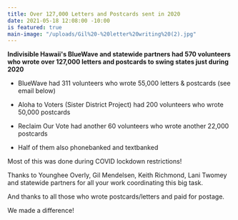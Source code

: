 ```yaml
---
title: Over 127,000 Letters and Postcards sent in 2020
date: 2021-05-18 12:08:00 -10:00
is featured: true
main-image: "/uploads/Gil%20-%20letter%20writing%20(2).jpg"
---
```


**Indivisible Hawaii's BlueWave and statewide partners had 570 volunteers who wrote over 127,000 letters and postcards to swing states just during 2020**

* BlueWave had 311 volunteers who wrote 55,000 letters & postcards (see email below)

* Aloha to Voters (Sister District Project) had 200 volunteers who wrote 50,000 postcards

* Reclaim Our Vote had another 60 volunteers who wrote another 22,000 postcards

* Half of them also phonebanked and textbanked

Most of this was done during COVID lockdown restrictions!

Thanks to Younghee Overly, Gil Mendelsen, Keith Richmond, Lani Twomey and statewide partners for all your work coordinating this big task.

And thanks to all those who wrote postcards/letters and paid for postage.

We made a difference!